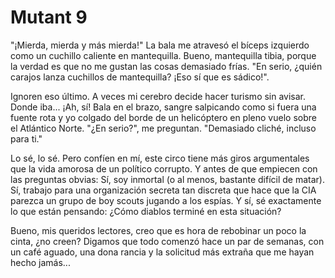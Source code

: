 # Mutant 9
"¡Mierda, mierda y más mierda!" La bala me atravesó el bíceps izquierdo como un cuchillo caliente en mantequilla. Bueno, mantequilla tibia, porque la verdad es que no me gustan las cosas demasiado frías. "En serio, ¿quién carajos lanza cuchillos de mantequilla? ¡Eso sí que es sádico!". 

Ignoren eso último. A veces mi cerebro decide hacer turismo sin avisar. Donde iba... ¡Ah, sí! Bala en el brazo, sangre salpicando como si fuera una fuente rota y yo colgado del borde de un helicóptero en pleno vuelo sobre el Atlántico Norte. "¿En serio?", me preguntan. "Demasiado cliché, incluso para ti." 

Lo sé, lo sé. Pero confíen en mí, este circo tiene más giros argumentales que la vida amorosa de un político corrupto. Y antes de que empiecen con las preguntas obvias: Sí, soy inmortal (o al menos, bastante difícil de matar). Sí, trabajo para una organización secreta tan discreta que hace que la CIA parezca un grupo de boy scouts jugando a los espías. Y sí, sé exactamente lo que están pensando: ¿Cómo diablos terminé en esta situación? 

Bueno, mis queridos lectores, creo que es hora de rebobinar un poco la cinta, ¿no creen? Digamos que todo comenzó hace un par de semanas, con un café aguado, una dona rancia y la solicitud más extraña que me hayan hecho jamás... 